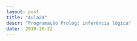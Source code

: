```yaml
---
layout: post
title: "Aula24"
descr: "Programação Prolog: inferência lógica"
date:  2019-10-22
---
```


